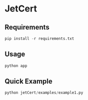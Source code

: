 # JetCert

## Requirements
```python
pip install -r requirements.txt
```

## Usage
```python
python app
```

## Quick Example
```python
python jetCert/examples/example1.py
```
